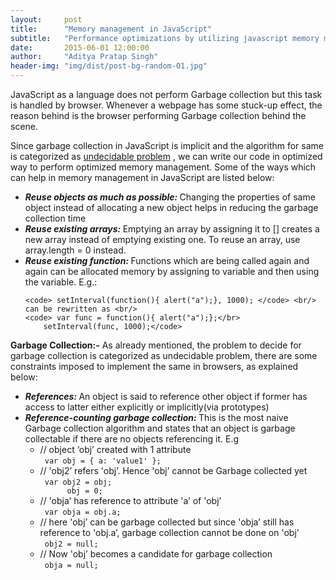 ```yaml
---
layout:     post
title:      "Memory management in JavaScript"
subtitle:   "Performance optimizations by utilizing javascript memory management details"
date:       2015-06-01 12:00:00
author:     "Aditya Pratap Singh"
header-img: "img/dist/post-bg-random-01.jpg"
---
```


<p>JavaScript as a language does not perform Garbage collection but this task is handled by browser. Whenever a webpage has some stuck-up effect, the reason behind is the browser performing Garbage collection behind the scene. </p>

<p>Since garbage collection in JavaScript is implicit and the algorithm for same is categorized as <a href="http://en.wikipedia.org/wiki/Decidability_%28logic%29" target="_blank">undecidable problem</a> , we can write our code in optimized way to perform optimized memory management. Some of the ways which can help in memory management in JavaScript are listed below:</p>

<ul>

  <li><b><i>Reuse objects as much as possible: </i></b> Changing the properties of same object instead of allocating a new object helps in reducing the garbage collection time </li>

  <li><b><i>Reuse existing arrays: </i></b> Emptying an array by assigning it to [] creates a new array instead of emptying existing one. To reuse an array, use array.length = 0 instead. </li>

  <li><b><i>Reuse existing function: </i></b> Functions which are being called again and again can be allocated memory by assigning to variable and then using the variable. E.g.: 

    <code> setInterval(function(){ alert("a");}, 1000); </code> <br/>
    can be rewritten as <br/>
    <code> var func = function(){ alert("a");};</br>
        setInterval(func, 1000);</code>
  </li>
</ul>

<p><strong> Garbage Collection:-</strong> As already mentioned, the problem to decide for garbage collection is categorized as undecidable problem, there are some constraints imposed to implement the same in browsers, as explained below:</p>

<ul>

  <li><b><i>References: </i></b> An object is said to reference other object if former has access to latter either explicitly or implicitly(via prototypes) </li>

  <li><b><i>Reference-counting garbage collection: </i></b> This is the most naive Garbage collection algorithm and states that an object is garbage collectable if there are no objects referencing it. E.g 
    <ul>
      <li>
	<comment>// object ‘obj’ created with 1 attribute</comment><br/>
	<code> var obj = { a: 'value1' }; </code>
      </li>
      <li>
	<comment>// 'obj2’ refers 'obj’. Hence 'obj’ cannot be Garbage collected yet</comment><br/>
	<code> var obj2 = obj;
	  obj = 0; </code>
      </li>
      <li>
	<comment>// 'obja’ has reference to attribute 'a’ of 'obj’</comment><br/>
	<code> var obja = obj.a; </code>
      </li>
      <li>
	<comment>// here 'obj’ can be garbage collected but since 'obja’ still has reference to 'obj.a’, garbage collection cannot be done on 'obj' </comment><br/>
	<code> obj2 = null; </code>
      </li>
      <li>
	<comment>// Now 'obj’ becomes a candidate for garbage collection</comment><br/>
	<code> obja = null; </code>
      </li>
    </ul>
  </li>
</ul>